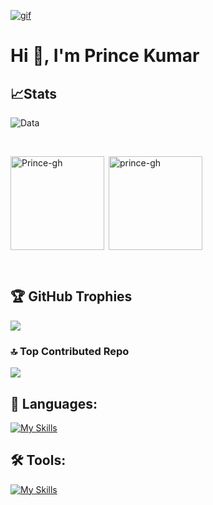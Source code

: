 [![gif](gif2.gif)](https://github.com/Prince-GH/Prince-GH/blob/main/index.html)
# Hi 👋, I'm Prince Kumar

## 📈Stats

![Data](https://github-readme-streak-stats.herokuapp.com/?user=prince-gh&theme=highcontrast&hide_border=false)

<br>

<p><img align="left" height= 150px src="https://github-readme-stats.vercel.app/api/top-langs?username=prince-gh&show_icons=true&theme=dark&locale=en&layout=compact" alt="Prince-gh" /></p>


<p>&nbsp;<img align="center" height=150px src="https://github-readme-stats.vercel.app/api?username=prince-gh&show_icons=true&theme=dark&locale=en" alt="prince-gh" /></p><br>

## 🏆 GitHub Trophies
![](https://github-profile-trophy.vercel.app/?username=prince-gh&theme=discord&no-frame=false&no-bg=false&margin-w=4)

### 🔝 Top Contributed Repo
![](https://github-contributor-stats.vercel.app/api?username=prince-gh&limit=5&theme=dark&combine_all_yearly_contributions=true)

## 🧭 Languages:
[![My Skills](https://skillicons.dev/icons?i=c,cpp,js,html,css)](https://skillicons.dev)

## 🛠 Tools:
[![My Skills](https://skillicons.dev/icons?i=linux,git,vscode,github)](https://skillicons.dev)
